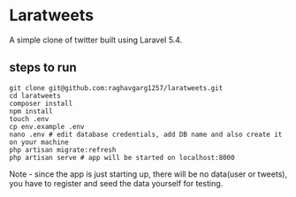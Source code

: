 # Laratweets
A simple clone of twitter built using Laravel 5.4.


## steps to run
```
git clone git@github.com:raghavgarg1257/laratweets.git
cd laratweets
composer install
npm install
touch .env
cp env.example .env
nano .env # edit database credentials, add DB name and also create it on your machine
php artisan migrate:refresh
php artisan serve # app will be started on localhost:8000
```

Note - since the app is just starting up, there will be no data(user or tweets), you have to register and seed the data yourself for testing.

